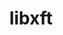 ---
title: "libxft"
layout: cache
categories: [package, develop-2025-04-13]
meta: {"compilers": ["gcc@11.4.0"], "num_specs": 3, "num_specs_by_stack": {"e4s": 1, "hep": 2, "root": 3}, "oss": ["ubuntu22.04"], "platforms": ["linux"], "stacks": ["e4s", "hep", "root"], "targets": ["x86_64_v3"], "versions": ["2.3.8"]}
spec_details: [{"compiler": "gcc@11.4.0", "hash": "kgepmowlxfnh6twmyswjn6jgz4pz5oci", "os": "ubuntu22.04", "platform": "linux", "size": "-", "stacks": ["hep", "root"], "target": "x86_64_v3", "variants": ["build_system=autotools"], "versions": ["2.3.8"]}, {"compiler": "gcc@11.4.0", "hash": "pajf7y3ev75j3woqqo2aboqqgob4uqur", "os": "ubuntu22.04", "platform": "linux", "size": "-", "stacks": ["e4s", "root"], "target": "x86_64_v3", "variants": ["build_system=autotools"], "versions": ["2.3.8"]}, {"compiler": "gcc@11.4.0", "hash": "srnbkdj3do2bkxpvcagji77ika64owig", "os": "ubuntu22.04", "platform": "linux", "size": "-", "stacks": ["hep", "root"], "target": "x86_64_v3", "variants": ["build_system=autotools"], "versions": ["2.3.8"]}]
---